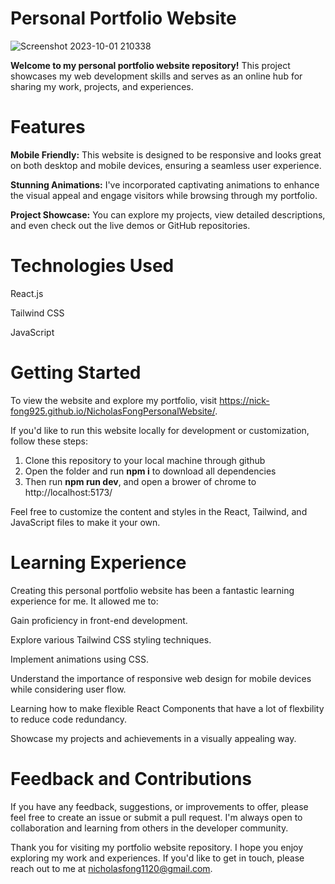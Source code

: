 # Personal Portfolio Website

![Screenshot 2023-10-01 210338](https://github.com/Nick-Fong925/NicholasFongPersonalWebsite/assets/120824415/45793e0e-3253-4c77-96ee-865719e85591)

**Welcome to my personal portfolio website repository!** This project showcases my web development skills and serves as an online hub for sharing my work, projects, and experiences.

# Features
**Mobile Friendly:** This website is designed to be responsive and looks great on both desktop and mobile devices, ensuring a seamless user experience.

**Stunning Animations:** I've incorporated captivating animations to enhance the visual appeal and engage visitors while browsing through my portfolio.

**Project Showcase:** You can explore my projects, view detailed descriptions, and even check out the live demos or GitHub repositories.

# Technologies Used
React.js 

Tailwind CSS

JavaScript 

# Getting Started
To view the website and explore my portfolio, visit https://nick-fong925.github.io/NicholasFongPersonalWebsite/.

If you'd like to run this website locally for development or customization, follow these steps:

1. Clone this repository to your local machine through github
2. Open the folder and run **npm i** to download all dependencies
3. Then run **npm run dev**, and open a brower of chrome to http://localhost:5173/

Feel free to customize the content and styles in the React, Tailwind, and JavaScript files to make it your own.

# Learning Experience
Creating this personal portfolio website has been a fantastic learning experience for me. It allowed me to:

Gain proficiency in front-end development.

Explore various Tailwind CSS styling techniques.

Implement animations using CSS.

Understand the importance of responsive web design for mobile devices while considering user flow.

Learning how to make flexible React Components that have a lot of flexbility to reduce code redundancy.

Showcase my projects and achievements in a visually appealing way.


# Feedback and Contributions
If you have any feedback, suggestions, or improvements to offer, please feel free to create an issue or submit a pull request. I'm always open to collaboration and learning from others in the developer community.

Thank you for visiting my portfolio website repository. I hope you enjoy exploring my work and experiences. If you'd like to get in touch, please reach out to me at nicholasfong1120@gmail.com.
